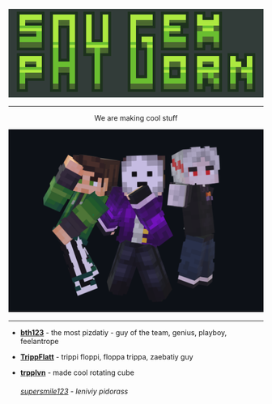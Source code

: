 <p align="center">
  <img src="logo.png" alt="saygexpaygorn"><br>
</p>

---
<p align="center">
We are making cool stuff
</p>

<p align="center">
  <img src="sgpgposes.png" alt="saygexpaygorn"><br>
</p>

---

- **[bth123](https://github.com/bth123)** - the most pizdatiy - guy of the team, genius, playboy, feelantrope

- **[TrippFlatt](https://github.com/trippflattMC)** - trippi floppi, floppa trippa, zaebatiy guy

- **[trpplvn](https://github.com/trpplvn)** - made cool rotating cube

    <h6><a href="https://github.com/trippflattMC">supersmile123</a> - leniviy pidorass</h6>